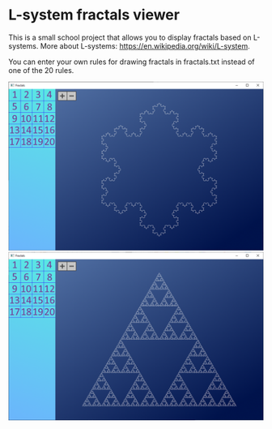 # L-system fractals viewer
This is a small school project that allows you to display fractals based on L-systems.
More about L-systems: https://en.wikipedia.org/wiki/L-system.

You can enter your own rules for drawing fractals in fractals.txt instead of one of the 20 rules.

![](https://github.com/xmmt/L-system-fractals-viewer/blob/master/fractals/screen.png)
![](https://github.com/xmmt/L-system-fractals-viewer/blob/master/fractals/screen2.png)
